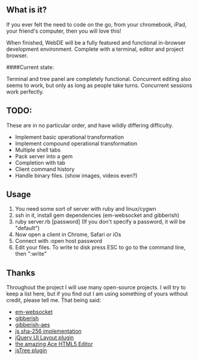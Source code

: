 ## What is it?

If you ever felt the need to code on the go, from your chromebook, iPad,
your friend's computer, then you will love this!

When finished, WebDE will be a fully featured and functional in-browser 
development environment. Complete with a terminal, editor and project 
browser.

####Current state:

Terminal and tree panel are completely functional. Concurrent editing also seems to work, but 
only as long as people take turns. Concurrent sessions work perfectly.

## TODO:

These are in no particular order, and have wildly differing difficulty.

* Implement basic operational transformation
* Implement compound operational transformation
* Multiple shell tabs
* Pack server into a gem
* Completion with tab
* Client command history
* Handle binary files. (show images, videos even?)

## Usage

1. You need some sort of server with ruby and linux/cygwn
2. ssh in it, install gem dependencies (em-websocket and gibberish)
3. ruby server.rb \[password\] (If you don't specify a password, it will be "default")
4. Now open a client in Chrome, Safari or iOs
5. Connect with :open host password
6. Edit your files. To write to disk press ESC to go to the command line, then ":write"

## Thanks

Throughout the project I will use many open-source projects. I will try to keep a list
here, but if you find out I am using something of yours without credit, please tell 
me. That being said:

* [em-websocket](http://github.com/igrigorik/em-websocket)
* [gibberish](http://github.com/mdp/gibberish)
* [gibberish-aes](http://github.com/mdp/gibberish-aes)
* [js sha-256 implementation](http://etherhack.co.uk/main.html)
* [jQuery UI Layout plugin](http://layout.jquery-dev.net/index.cfm)
* [the amazing Ace HTML5 Editor](http://ace.ajax.org/)
* [jsTree plugin](http://jstree.com)
